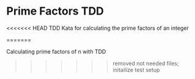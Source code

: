 # Prime Factors TDD
<<<<<<< HEAD
TDD Kata for calculating the prime factors of an integer

=======

Calculating prime factors of n with TDD

>>>>>>> removed not needed files; initailize test setup
